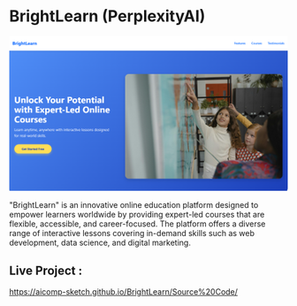 # BrightLearn (PerplexityAI)

![My Screenshot](Images/Image1.PNG)

"BrightLearn" is an innovative online education platform designed to empower learners worldwide by providing expert-led courses that are flexible, accessible, and career-focused. The platform offers a diverse range of interactive lessons covering in-demand skills such as web development, data science, and digital marketing.

## Live Project :
https://aicomp-sketch.github.io/BrightLearn/Source%20Code/
